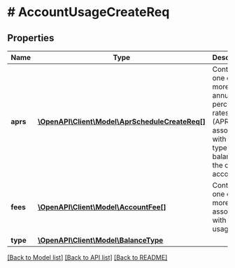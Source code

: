 # # AccountUsageCreateReq

## Properties

Name | Type | Description | Notes
------------ | ------------- | ------------- | -------------
**aprs** | [**\OpenAPI\Client\Model\AprScheduleCreateReq[]**](AprScheduleCreateReq.md) | Contains one or more annual percentage rates (APRs) associated with the type of balance on the credit account. |
**fees** | [**\OpenAPI\Client\Model\AccountFee[]**](AccountFee.md) | Contains one or more fees associated with the usage type. | [optional]
**type** | [**\OpenAPI\Client\Model\BalanceType**](BalanceType.md) |  |

[[Back to Model list]](../../README.md#models) [[Back to API list]](../../README.md#endpoints) [[Back to README]](../../README.md)
